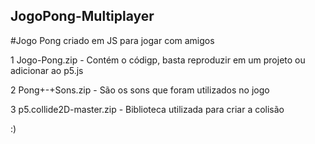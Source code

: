 ## JogoPong-Multiplayer
#Jogo Pong criado em JS para jogar com amigos

1 Jogo-Pong.zip - Contém o códigp, basta reproduzir em um projeto ou adicionar ao p5.js

2 Pong+-+Sons.zip - São os sons que foram utilizados no jogo

3 p5.collide2D-master.zip - Biblioteca utilizada para criar a colisão

:)
